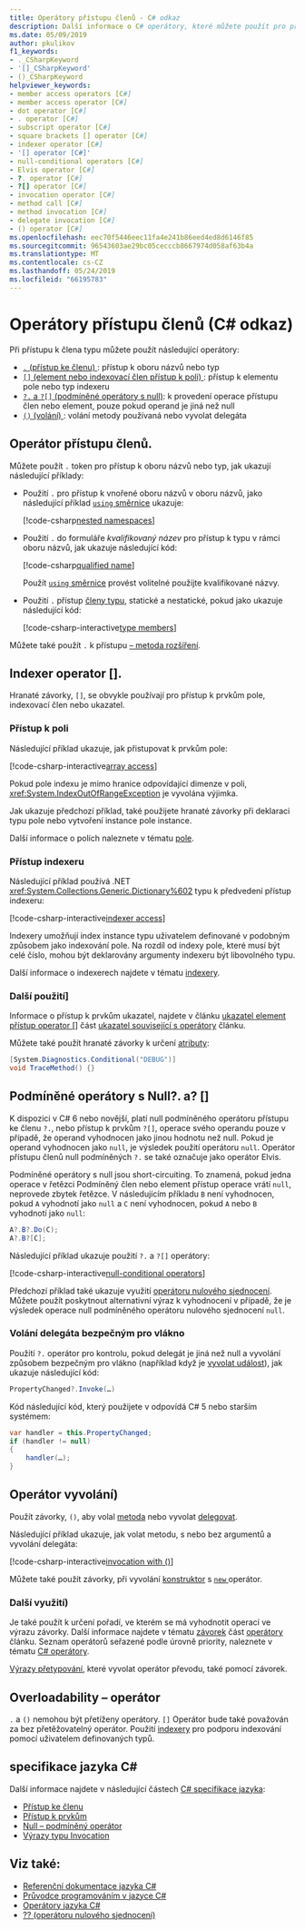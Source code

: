 ```yaml
---
title: Operátory přístupu členů - C# odkaz
description: Další informace o C# operátory, které můžete použít pro přístup ke členům typu.
ms.date: 05/09/2019
author: pkulikov
f1_keywords:
- ._CSharpKeyword
- '[]_CSharpKeyword'
- ()_CSharpKeyword
helpviewer_keywords:
- member access operators [C#]
- member access operator [C#]
- dot operator [C#]
- . operator [C#]
- subscript operator [C#]
- square brackets [] operator [C#]
- indexer operator [C#]
- '[] operator [C#]'
- null-conditional operators [C#]
- Elvis operator [C#]
- ?. operator [C#]
- ?[] operator [C#]
- invocation operator [C#]
- method call [C#]
- method invocation [C#]
- delegate invocation [C#]
- () operator [C#]
ms.openlocfilehash: eec70f5446eec11fa4e241b86eed4ed8d6146f85
ms.sourcegitcommit: 96543603ae29bc05cecccb8667974d058af63b4a
ms.translationtype: MT
ms.contentlocale: cs-CZ
ms.lasthandoff: 05/24/2019
ms.locfileid: "66195783"
---
```

# <a name="member-access-operators-c-reference"></a>Operátory přístupu členů (C# odkaz)

Při přístupu k člena typu můžete použít následující operátory:

- [`.` (přístup ke členu) ](#member-access-operator-): přístup k oboru názvů nebo typ
- [`[]` (element nebo indexovací člen přístup k poli) ](#indexer-operator-): přístup k elementu pole nebo typ indexeru
- [`?.` a `?[]` (podmíněné operátory s null)](#null-conditional-operators--and-): k provedení operace přístupu člen nebo element, pouze pokud operand je jiná než null
- [`()` (volání) ](#invocation-operator-): volání metody používaná nebo vyvolat delegáta

## <a name="member-access-operator-"></a>Operátor přístupu členů.

Můžete použít `.` token pro přístup k oboru názvů nebo typ, jak ukazují následující příklady:

- Použití `.` pro přístup k vnořené oboru názvů v oboru názvů, jako následující příklad [ `using` směrnice](../keywords/using-directive.md) ukazuje:

  [!code-csharp[nested namespaces](~/samples/snippets/csharp/language-reference/operators/MemberAccessOperators.cs#NestedNamespace)]

- Použití `.` do formuláře *kvalifikovaný název* pro přístup k typu v rámci oboru názvů, jak ukazuje následující kód:

  [!code-csharp[qualified name](~/samples/snippets/csharp/language-reference/operators/MemberAccessOperators.cs#QualifiedName)]

  Použít [ `using` směrnice](../keywords/using-directive.md) provést volitelné použijte kvalifikované názvy.

- Použití `.` přístup [členy typu](../../programming-guide/classes-and-structs/index.md#members), statické a nestatické, pokud jako ukazuje následující kód:

  [!code-csharp-interactive[type members](~/samples/snippets/csharp/language-reference/operators/MemberAccessOperators.cs#TypeMemberAccess)]

Můžete také použít `.` k přístupu [– metoda rozšíření](../../programming-guide/classes-and-structs/extension-methods.md).

## <a name="indexer-operator-"></a>Indexer operator [].

Hranaté závorky, `[]`, se obvykle používají pro přístup k prvkům pole, indexovací člen nebo ukazatel.

### <a name="array-access"></a>Přístup k poli

Následující příklad ukazuje, jak přistupovat k prvkům pole:

[!code-csharp-interactive[array access](~/samples/snippets/csharp/language-reference/operators/MemberAccessOperators.cs#Arrays)]

Pokud pole indexu je mimo hranice odpovídající dimenze v poli, <xref:System.IndexOutOfRangeException> je vyvolána výjimka.

Jak ukazuje předchozí příklad, také použijete hranaté závorky při deklaraci typu pole nebo vytvoření instance pole instance.

Další informace o polích naleznete v tématu [pole](../../programming-guide/arrays/index.md).

### <a name="indexer-access"></a>Přístup indexeru

Následující příklad používá .NET <xref:System.Collections.Generic.Dictionary%602> typu k předvedení přístup indexeru:

[!code-csharp-interactive[indexer access](~/samples/snippets/csharp/language-reference/operators/MemberAccessOperators.cs#Indexers)]

Indexery umožňují index instance typu uživatelem definované v podobným způsobem jako indexování pole. Na rozdíl od indexy pole, které musí být celé číslo, mohou být deklarovány argumenty indexeru být libovolného typu.

Další informace o indexerech najdete v tématu [indexery](../../programming-guide/indexers/index.md).

### <a name="other-usages-of-"></a>Další použití]

Informace o přístup k prvkům ukazatel, najdete v článku [ukazatel element přístup operator []](pointer-related-operators.md#pointer-element-access-operator-) část [ukazatel související s operátory](pointer-related-operators.md) článku.

Můžete také použít hranaté závorky k určení [atributy](../../programming-guide/concepts/attributes/index.md):

```csharp
[System.Diagnostics.Conditional("DEBUG")]
void TraceMethod() {}
```

## <a name="null-conditional-operators--and-"></a>Podmíněné operátory s Null?. a? []

K dispozici v C# 6 nebo novější, platí null podmíněného operátoru přístupu ke členu `?.`, nebo přístup k prvkům `?[]`, operace svého operandu pouze v případě, že operand vyhodnocen jako jinou hodnotu než null. Pokud je operand vyhodnocen jako `null`, je výsledek použití operátoru `null`. Operátor přístupu členů null podmíněných `?.` se také označuje jako operátor Elvis.

Podmíněné operátory s null jsou short-circuiting. To znamená, pokud jedna operace v řetězci Podmíněný člen nebo element přístup operace vrátí `null`, neprovede zbytek řetězce. V následujícím příkladu `B` není vyhodnocen, pokud `A` vyhodnotí jako `null` a `C` není vyhodnocen, pokud `A` nebo `B` vyhodnotí jako `null`:

```csharp
A?.B?.Do(C);
A?.B?[C];
```

Následující příklad ukazuje použití `?.` a `?[]` operátory:

[!code-csharp-interactive[null-conditional operators](~/samples/snippets/csharp/language-reference/operators/MemberAccessOperators.cs#NullConditional)]

Předchozí příklad také ukazuje využití [operátoru nulového sjednocení](null-coalescing-operator.md). Můžete použít poskytnout alternativní výraz k vyhodnocení v případě, že je výsledek operace null podmíněného operátoru nulového sjednocení `null`.

### <a name="thread-safe-delegate-invocation"></a>Volání delegáta bezpečným pro vlákno

Použití `?.` operátor pro kontrolu, pokud delegát je jiná než null a vyvolání způsobem bezpečným pro vlákno (například když je [vyvolat událost](../../../standard/events/how-to-raise-and-consume-events.md)), jak ukazuje následující kód:

```csharp
PropertyChanged?.Invoke(…)
```

Kód následující kód, který použijete v odpovídá C# 5 nebo starším systémem:

```csharp
var handler = this.PropertyChanged;
if (handler != null)
{
    handler(…);
}
```

## <a name="invocation-operator-"></a>Operátor vyvolání)

Použít závorky, `()`, aby volal [metoda](../../programming-guide/classes-and-structs/methods.md) nebo vyvolat [delegovat](../../programming-guide/delegates/index.md).

Následující příklad ukazuje, jak volat metodu, s nebo bez argumentů a vyvolání delegáta:

[!code-csharp-interactive[invocation with ()](~/samples/snippets/csharp/language-reference/operators/MemberAccessOperators.cs#Invocation)]

Můžete také použít závorky, při vyvolání [konstruktor](../../programming-guide/classes-and-structs/constructors.md) s [ `new` ](../keywords/new-operator.md) operátor.

### <a name="other-usages-of-"></a>Další využití)

Je také použít k určení pořadí, ve kterém se má vyhodnotit operací ve výrazu závorky. Další informace najdete v tématu [závorek](../../programming-guide/statements-expressions-operators/operators.md#adding-parentheses) část [operátory](../../programming-guide/statements-expressions-operators/operators.md) článku. Seznam operátorů seřazené podle úrovně priority, naleznete v tématu [ C# operátory](index.md).

[Výrazy přetypování](invocation-operator.md#cast-expression), které vyvolat operátor převodu, také pomocí závorek.

## <a name="operator-overloadability"></a>Overloadability – operátor

`.` a `()` nemohou být přetíženy operátory. `[]` Operátor bude také považován za bez přetěžovatelný operátor. Použití [indexery](../../programming-guide/indexers/index.md) pro podporu indexování pomocí uživatelem definovaných typů.

## <a name="c-language-specification"></a>specifikace jazyka C#

Další informace najdete v následující částech [ C# specifikace jazyka](~/_csharplang/spec/introduction.md):

- [Přístup ke členu](~/_csharplang/spec/expressions.md#member-access)
- [Přístup k prvkům](~/_csharplang/spec/expressions.md#element-access)
- [Null – podmíněný operátor](~/_csharplang/spec/expressions.md#null-conditional-operator)
- [Výrazy typu Invocation](~/_csharplang/spec/expressions.md#invocation-expressions)

## <a name="see-also"></a>Viz také:

- [Referenční dokumentace jazyka C#](../index.md)
- [Průvodce programováním v jazyce C#](../../programming-guide/index.md)
- [Operátory jazyka C#](index.md)
- [?? (operátoru nulového sjednocení)](null-coalescing-operator.md)
